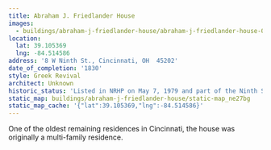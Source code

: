 ```yaml
---
title: Abraham J. Friedlander House
images:
  - buildings/abraham-j-friedlander-house/abraham-j-friedlander-house-0_js65fr
location:
  lat: 39.105369
  lng: -84.514586
address: '8 W Ninth St., Cincinnati, OH  45202'
date_of_completion: '1830'
style: Greek Revival
architect: Unknown
historic_status: 'Listed in NRHP on May 7, 1979 and part of the Ninth Street Historic District'
static_map: buildings/abraham-j-friedlander-house/static-map_ne27bg
static_map_cache: '{"lat":39.105369,"lng":-84.514586}'
---
```


One of the oldest remaining residences in Cincinnati, the house was originally a multi-family residence.
